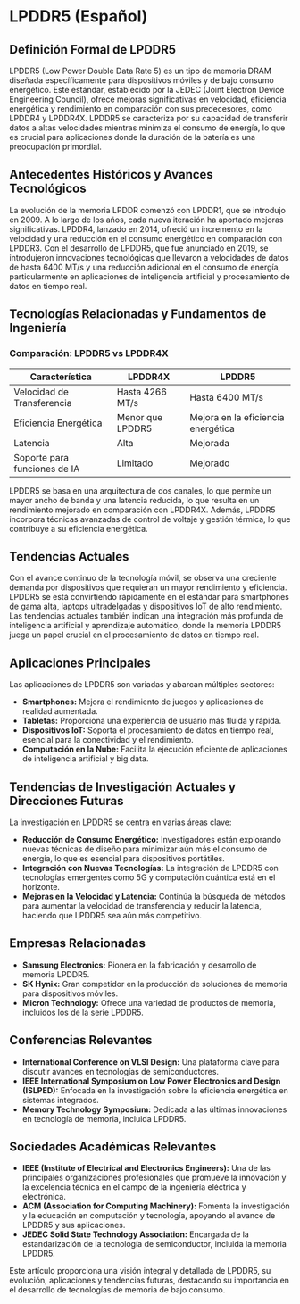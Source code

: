 # LPDDR5 (Español)

## Definición Formal de LPDDR5

LPDDR5 (Low Power Double Data Rate 5) es un tipo de memoria DRAM diseñada específicamente para dispositivos móviles y de bajo consumo energético. Este estándar, establecido por la JEDEC (Joint Electron Device Engineering Council), ofrece mejoras significativas en velocidad, eficiencia energética y rendimiento en comparación con sus predecesores, como LPDDR4 y LPDDR4X. LPDDR5 se caracteriza por su capacidad de transferir datos a altas velocidades mientras minimiza el consumo de energía, lo que es crucial para aplicaciones donde la duración de la batería es una preocupación primordial.

## Antecedentes Históricos y Avances Tecnológicos

La evolución de la memoria LPDDR comenzó con LPDDR1, que se introdujo en 2009. A lo largo de los años, cada nueva iteración ha aportado mejoras significativas. LPDDR4, lanzado en 2014, ofreció un incremento en la velocidad y una reducción en el consumo energético en comparación con LPDDR3. Con el desarrollo de LPDDR5, que fue anunciado en 2019, se introdujeron innovaciones tecnológicas que llevaron a velocidades de datos de hasta 6400 MT/s y una reducción adicional en el consumo de energía, particularmente en aplicaciones de inteligencia artificial y procesamiento de datos en tiempo real.

## Tecnologías Relacionadas y Fundamentos de Ingeniería

### Comparación: LPDDR5 vs LPDDR4X

| Característica                     | LPDDR4X                          | LPDDR5                           |
|------------------------------------|----------------------------------|----------------------------------|
| Velocidad de Transferencia          | Hasta 4266 MT/s                  | Hasta 6400 MT/s                  |
| Eficiencia Energética               | Menor que LPDDR5                 | Mejora en la eficiencia energética |
| Latencia                            | Alta                             | Mejorada                         |
| Soporte para funciones de IA       | Limitado                         | Mejorado                         |

LPDDR5 se basa en una arquitectura de dos canales, lo que permite un mayor ancho de banda y una latencia reducida, lo que resulta en un rendimiento mejorado en comparación con LPDDR4X. Además, LPDDR5 incorpora técnicas avanzadas de control de voltaje y gestión térmica, lo que contribuye a su eficiencia energética.

## Tendencias Actuales

Con el avance continuo de la tecnología móvil, se observa una creciente demanda por dispositivos que requieran un mayor rendimiento y eficiencia. LPDDR5 se está convirtiendo rápidamente en el estándar para smartphones de gama alta, laptops ultradelgadas y dispositivos IoT de alto rendimiento. Las tendencias actuales también indican una integración más profunda de inteligencia artificial y aprendizaje automático, donde la memoria LPDDR5 juega un papel crucial en el procesamiento de datos en tiempo real.

## Aplicaciones Principales

Las aplicaciones de LPDDR5 son variadas y abarcan múltiples sectores:

- **Smartphones:** Mejora el rendimiento de juegos y aplicaciones de realidad aumentada.
- **Tabletas:** Proporciona una experiencia de usuario más fluida y rápida.
- **Dispositivos IoT:** Soporta el procesamiento de datos en tiempo real, esencial para la conectividad y el rendimiento.
- **Computación en la Nube:** Facilita la ejecución eficiente de aplicaciones de inteligencia artificial y big data.

## Tendencias de Investigación Actuales y Direcciones Futuras

La investigación en LPDDR5 se centra en varias áreas clave:

- **Reducción de Consumo Energético:** Investigadores están explorando nuevas técnicas de diseño para minimizar aún más el consumo de energía, lo que es esencial para dispositivos portátiles.
- **Integración con Nuevas Tecnologías:** La integración de LPDDR5 con tecnologías emergentes como 5G y computación cuántica está en el horizonte.
- **Mejoras en la Velocidad y Latencia:** Continúa la búsqueda de métodos para aumentar la velocidad de transferencia y reducir la latencia, haciendo que LPDDR5 sea aún más competitivo.

## Empresas Relacionadas

- **Samsung Electronics:** Pionera en la fabricación y desarrollo de memoria LPDDR5.
- **SK Hynix:** Gran competidor en la producción de soluciones de memoria para dispositivos móviles.
- **Micron Technology:** Ofrece una variedad de productos de memoria, incluidos los de la serie LPDDR5.
  
## Conferencias Relevantes

- **International Conference on VLSI Design:** Una plataforma clave para discutir avances en tecnologías de semiconductores.
- **IEEE International Symposium on Low Power Electronics and Design (ISLPED):** Enfocada en la investigación sobre la eficiencia energética en sistemas integrados.
- **Memory Technology Symposium:** Dedicada a las últimas innovaciones en tecnología de memoria, incluida LPDDR5.

## Sociedades Académicas Relevantes

- **IEEE (Institute of Electrical and Electronics Engineers):** Una de las principales organizaciones profesionales que promueve la innovación y la excelencia técnica en el campo de la ingeniería eléctrica y electrónica.
- **ACM (Association for Computing Machinery):** Fomenta la investigación y la educación en computación y tecnología, apoyando el avance de LPDDR5 y sus aplicaciones.
- **JEDEC Solid State Technology Association:** Encargada de la estandarización de la tecnología de semiconductor, incluida la memoria LPDDR5.

Este artículo proporciona una visión integral y detallada de LPDDR5, su evolución, aplicaciones y tendencias futuras, destacando su importancia en el desarrollo de tecnologías de memoria de bajo consumo.